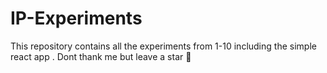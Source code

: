 # IP-Experiments
This repository contains all the experiments from 1-10 including the simple react app . Dont thank me but leave a star 🌟
